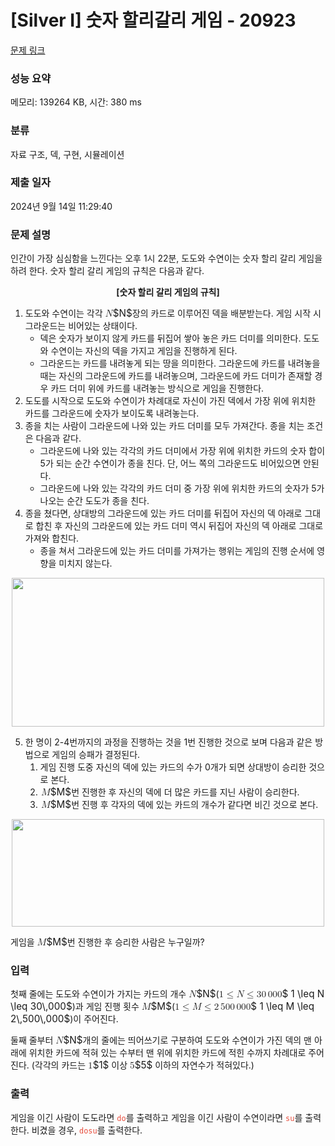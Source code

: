 # [Silver I] 숫자 할리갈리 게임 - 20923 

[문제 링크](https://www.acmicpc.net/problem/20923) 

### 성능 요약

메모리: 139264 KB, 시간: 380 ms

### 분류

자료 구조, 덱, 구현, 시뮬레이션

### 제출 일자

2024년 9월 14일 11:29:40

### 문제 설명

<p>인간이 가장 심심함을 느낀다는 오후 1시 22분, 도도와 수연이는 숫자 할리 갈리 게임을 하려 한다. 숫자 할리 갈리 게임의 규칙은 다음과 같다.</p>

<p style="text-align: center;"><strong>[숫자 할리 갈리 게임의 규칙]</strong></p>

<ol>
	<li>도도와 수연이는 각각 <mjx-container class="MathJax" jax="CHTML" style="font-size: 109%; position: relative;"><mjx-math class="MJX-TEX" aria-hidden="true"><mjx-mi class="mjx-i"><mjx-c class="mjx-c1D441 TEX-I"></mjx-c></mjx-mi></mjx-math><mjx-assistive-mml unselectable="on" display="inline"><math xmlns="http://www.w3.org/1998/Math/MathML"><mi>N</mi></math></mjx-assistive-mml><span aria-hidden="true" class="no-mathjax mjx-copytext">$N$</span></mjx-container>장의 카드로 이루어진 덱을 배분받는다. 게임 시작 시 그라운드는 비어있는 상태이다.
	<ul>
		<li>덱은 숫자가 보이지 않게 카드를 뒤집어 쌓아 놓은 카드 더미를 의미한다. 도도와 수연이는 자신의 덱을 가지고 게임을 진행하게 된다.</li>
		<li>그라운드는 카드를 내려놓게 되는 땅을 의미한다. 그라운드에 카드를 내려놓을 때는 자신의 그라운드에 카드를 내려놓으며, 그라운드에 카드 더미가 존재할 경우 카드 더미 위에 카드를 내려놓는 방식으로 게임을 진행한다.</li>
	</ul>
	</li>
	<li>도도를 시작으로 도도와 수연이가 차례대로 자신이 가진 덱에서 가장 위에 위치한 카드를 그라운드에 숫자가 보이도록 내려놓는다.</li>
	<li>종을 치는 사람이 그라운드에 나와 있는 카드 더미를 모두 가져간다. 종을 치는 조건은 다음과 같다.
	<ul>
		<li>그라운드에 나와 있는 각각의 카드 더미에서 가장 위에 위치한 카드의 숫자 합이 5가 되는 순간 수연이가 종을 친다. 단, 어느 쪽의 그라운드도 비어있으면 안된다.</li>
		<li>그라운드에 나와 있는 각각의 카드 더미 중 가장 위에 위치한 카드의 숫자가 5가 나오는 순간 도도가 종을 친다.</li>
	</ul>
	</li>
	<li>종을 쳤다면, 상대방의 그라운드에 있는 카드 더미를 뒤집어 자신의 덱 아래로 그대로 합친 후 자신의 그라운드에 있는 카드 더미 역시 뒤집어 자신의 덱 아래로 그대로 가져와 합친다.
	<ul>
		<li>종을 쳐서 그라운드에 있는 카드 더미를 가져가는 행위는 게임의 진행 순서에 영향을 미치지 않는다.</li>
	</ul>
	</li>
</ol>

<p style="text-align: center;"><img alt="" src="https://upload.acmicpc.net/22dc1ff3-6e90-4441-b84f-6544eb329eeb/-/preview/" style="height: 238px; width: 500px;"></p>

<ol start="5">
	<li>한 명이 2-4번까지의 과정을 진행하는 것을 1번 진행한 것으로 보며 다음과 같은 방법으로 게임의 승패가 결정된다.
	<ol>
		<li>게임 진행 도중 자신의 덱에 있는 카드의 수가 0개가 되면 상대방이 승리한 것으로 본다.</li>
		<li><mjx-container class="MathJax" jax="CHTML" style="font-size: 109%; position: relative;"> <mjx-math class="MJX-TEX" aria-hidden="true"><mjx-mi class="mjx-i"><mjx-c class="mjx-c1D440 TEX-I"></mjx-c></mjx-mi></mjx-math><mjx-assistive-mml unselectable="on" display="inline"><math xmlns="http://www.w3.org/1998/Math/MathML"><mi>M</mi></math></mjx-assistive-mml><span aria-hidden="true" class="no-mathjax mjx-copytext">$M$</span></mjx-container>번 진행한 후 자신의 덱에 더 많은 카드를 지닌 사람이 승리한다.</li>
		<li><mjx-container class="MathJax" jax="CHTML" style="font-size: 109%; position: relative;"> <mjx-math class="MJX-TEX" aria-hidden="true"><mjx-mi class="mjx-i"><mjx-c class="mjx-c1D440 TEX-I"></mjx-c></mjx-mi></mjx-math><mjx-assistive-mml unselectable="on" display="inline"><math xmlns="http://www.w3.org/1998/Math/MathML"><mi>M</mi></math></mjx-assistive-mml><span aria-hidden="true" class="no-mathjax mjx-copytext">$M$</span></mjx-container>번 진행 후 각자의 덱에 있는 카드의 개수가 같다면 비긴 것으로 본다.</li>
	</ol>
	</li>
</ol>

<p style="text-align: center;"><img alt="" src="https://upload.acmicpc.net/3e2fe162-2931-457c-808f-1f84551e7061/-/preview/" style="height: 172px; width: 500px;"></p>

<p>게임을 <mjx-container class="MathJax" jax="CHTML" style="font-size: 109%; position: relative;"><mjx-math class="MJX-TEX" aria-hidden="true"><mjx-mi class="mjx-i"><mjx-c class="mjx-c1D440 TEX-I"></mjx-c></mjx-mi></mjx-math><mjx-assistive-mml unselectable="on" display="inline"><math xmlns="http://www.w3.org/1998/Math/MathML"><mi>M</mi></math></mjx-assistive-mml><span aria-hidden="true" class="no-mathjax mjx-copytext">$M$</span></mjx-container>번 진행한 후 승리한 사람은 누구일까?</p>

### 입력 

 <p>첫째 줄에는 도도와 수연이가 가지는 카드의 개수 <mjx-container class="MathJax" jax="CHTML" style="font-size: 109%; position: relative;"><mjx-math class="MJX-TEX" aria-hidden="true"><mjx-mi class="mjx-i"><mjx-c class="mjx-c1D441 TEX-I"></mjx-c></mjx-mi></mjx-math><mjx-assistive-mml unselectable="on" display="inline"><math xmlns="http://www.w3.org/1998/Math/MathML"><mi>N</mi></math></mjx-assistive-mml><span aria-hidden="true" class="no-mathjax mjx-copytext">$N$</span></mjx-container>(<mjx-container class="MathJax" jax="CHTML" style="font-size: 109%; position: relative;"><mjx-math class="MJX-TEX" aria-hidden="true"><mjx-mn class="mjx-n"><mjx-c class="mjx-c31"></mjx-c></mjx-mn><mjx-mo class="mjx-n" space="4"><mjx-c class="mjx-c2264"></mjx-c></mjx-mo><mjx-mi class="mjx-i" space="4"><mjx-c class="mjx-c1D441 TEX-I"></mjx-c></mjx-mi><mjx-mo class="mjx-n" space="4"><mjx-c class="mjx-c2264"></mjx-c></mjx-mo><mjx-mn class="mjx-n" space="4"><mjx-c class="mjx-c33"></mjx-c><mjx-c class="mjx-c30"></mjx-c></mjx-mn><mjx-mstyle><mjx-mspace style="width: 0.167em;"></mjx-mspace></mjx-mstyle><mjx-mn class="mjx-n"><mjx-c class="mjx-c30"></mjx-c><mjx-c class="mjx-c30"></mjx-c><mjx-c class="mjx-c30"></mjx-c></mjx-mn></mjx-math><mjx-assistive-mml unselectable="on" display="inline"><math xmlns="http://www.w3.org/1998/Math/MathML"><mn>1</mn><mo>≤</mo><mi>N</mi><mo>≤</mo><mn>30</mn><mstyle scriptlevel="0"><mspace width="0.167em"></mspace></mstyle><mn>000</mn></math></mjx-assistive-mml><span aria-hidden="true" class="no-mathjax mjx-copytext">$ 1 \leq N \leq 30\,000$</span></mjx-container>)과 게임 진행 횟수 <mjx-container class="MathJax" jax="CHTML" style="font-size: 109%; position: relative;"><mjx-math class="MJX-TEX" aria-hidden="true"><mjx-mi class="mjx-i"><mjx-c class="mjx-c1D440 TEX-I"></mjx-c></mjx-mi></mjx-math><mjx-assistive-mml unselectable="on" display="inline"><math xmlns="http://www.w3.org/1998/Math/MathML"><mi>M</mi></math></mjx-assistive-mml><span aria-hidden="true" class="no-mathjax mjx-copytext">$M$</span></mjx-container>(<mjx-container class="MathJax" jax="CHTML" style="font-size: 109%; position: relative;"><mjx-math class="MJX-TEX" aria-hidden="true"><mjx-mn class="mjx-n"><mjx-c class="mjx-c31"></mjx-c></mjx-mn><mjx-mo class="mjx-n" space="4"><mjx-c class="mjx-c2264"></mjx-c></mjx-mo><mjx-mi class="mjx-i" space="4"><mjx-c class="mjx-c1D440 TEX-I"></mjx-c></mjx-mi><mjx-mo class="mjx-n" space="4"><mjx-c class="mjx-c2264"></mjx-c></mjx-mo><mjx-mn class="mjx-n" space="4"><mjx-c class="mjx-c32"></mjx-c></mjx-mn><mjx-mstyle><mjx-mspace style="width: 0.167em;"></mjx-mspace></mjx-mstyle><mjx-mn class="mjx-n"><mjx-c class="mjx-c35"></mjx-c><mjx-c class="mjx-c30"></mjx-c><mjx-c class="mjx-c30"></mjx-c></mjx-mn><mjx-mstyle><mjx-mspace style="width: 0.167em;"></mjx-mspace></mjx-mstyle><mjx-mn class="mjx-n"><mjx-c class="mjx-c30"></mjx-c><mjx-c class="mjx-c30"></mjx-c><mjx-c class="mjx-c30"></mjx-c></mjx-mn></mjx-math><mjx-assistive-mml unselectable="on" display="inline"><math xmlns="http://www.w3.org/1998/Math/MathML"><mn>1</mn><mo>≤</mo><mi>M</mi><mo>≤</mo><mn>2</mn><mstyle scriptlevel="0"><mspace width="0.167em"></mspace></mstyle><mn>500</mn><mstyle scriptlevel="0"><mspace width="0.167em"></mspace></mstyle><mn>000</mn></math></mjx-assistive-mml><span aria-hidden="true" class="no-mathjax mjx-copytext">$ 1 \leq M \leq 2\,500\,000$</span></mjx-container>)이 주어진다.</p>

<p>둘째 줄부터 <mjx-container class="MathJax" jax="CHTML" style="font-size: 109%; position: relative;"><mjx-math class="MJX-TEX" aria-hidden="true"><mjx-mi class="mjx-i"><mjx-c class="mjx-c1D441 TEX-I"></mjx-c></mjx-mi></mjx-math><mjx-assistive-mml unselectable="on" display="inline"><math xmlns="http://www.w3.org/1998/Math/MathML"><mi>N</mi></math></mjx-assistive-mml><span aria-hidden="true" class="no-mathjax mjx-copytext">$N$</span></mjx-container>개의 줄에는 띄어쓰기로 구분하여 도도와 수연이가 가진 덱의 맨 아래에 위치한 카드에 적혀 있는 수부터 맨 위에 위치한 카드에 적힌 수까지 차례대로 주어진다. (각각의 카드는 <mjx-container class="MathJax" jax="CHTML" style="font-size: 109%; position: relative;"><mjx-math class="MJX-TEX" aria-hidden="true"><mjx-mn class="mjx-n"><mjx-c class="mjx-c31"></mjx-c></mjx-mn></mjx-math><mjx-assistive-mml unselectable="on" display="inline"><math xmlns="http://www.w3.org/1998/Math/MathML"><mn>1</mn></math></mjx-assistive-mml><span aria-hidden="true" class="no-mathjax mjx-copytext">$1$</span></mjx-container> 이상 <mjx-container class="MathJax" jax="CHTML" style="font-size: 109%; position: relative;"><mjx-math class="MJX-TEX" aria-hidden="true"><mjx-mn class="mjx-n"><mjx-c class="mjx-c35"></mjx-c></mjx-mn></mjx-math><mjx-assistive-mml unselectable="on" display="inline"><math xmlns="http://www.w3.org/1998/Math/MathML"><mn>5</mn></math></mjx-assistive-mml><span aria-hidden="true" class="no-mathjax mjx-copytext">$5$</span></mjx-container> 이하의 자연수가 적혀있다.)</p>

### 출력 

 <p>게임을 이긴 사람이 도도라면 <span style="color:#e74c3c;"><code>do</code></span>를 출력하고 게임을 이긴 사람이 수연이라면 <code><span style="color:#e74c3c;">su</span></code>를 출력한다. 비겼을 경우, <span style="color:#e74c3c;"><code>dosu</code></span>를 출력한다.</p>

